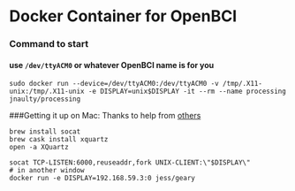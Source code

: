 # Docker Container for OpenBCI

### Command to start
#### use `/dev/ttyACM0` or whatever OpenBCI name is for you
`sudo docker run --device=/dev/ttyACM0:/dev/ttyACM0 -v /tmp/.X11-unix:/tmp/.X11-unix -e DISPLAY=unix$DISPLAY -it --rm --name processing jnaulty/processing`

###Getting it up on Mac:
Thanks to help from [others](https://github.com/docker/docker/issues/8710) 

```
brew install socat
brew cask install xquartz
open -a XQuartz

socat TCP-LISTEN:6000,reuseaddr,fork UNIX-CLIENT:\"$DISPLAY\"
# in another window
docker run -e DISPLAY=192.168.59.3:0 jess/geary
```


